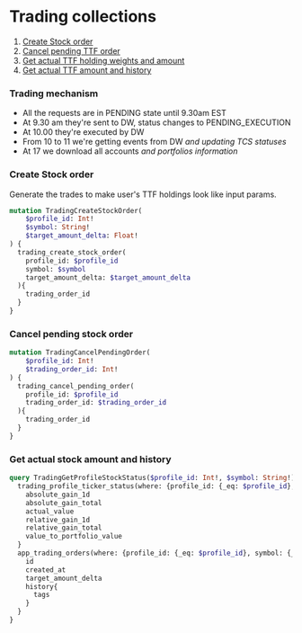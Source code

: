 # Trading collections
1. [Create Stock order](#create-stock-order)
2. [Cancel pending TTF order](#cancel-pending-ttf-order)
3. [Get actual TTF holding weights and amount](#get-actual-ttf-holding-weights-and-amount)
4. [Get actual TTF amount and history](#get-actual-ttf-amount-and-history)


### Trading mechanism
- All the requests are in PENDING state until 9.30am EST
- At 9.30 am they're sent to DW, status changes to PENDING_EXECUTION
- At 10.00 they're executed by DW
- From 10 to 11 we're getting events from DW _and updating TCS statuses_
- At 17 we download all accounts _and portfolios information_

### Create Stock order
Generate the trades to make user's TTF holdings look like input params.
```graphql
mutation TradingCreateStockOrder(
    $profile_id: Int!
    $symbol: String!
    $target_amount_delta: Float!
) {
  trading_create_stock_order(
    profile_id: $profile_id
    symbol: $symbol
    target_amount_delta: $target_amount_delta
  ){
    trading_order_id
  }
}
```

### Cancel pending stock order
```graphql
mutation TradingCancelPendingOrder(
    $profile_id: Int!
    $trading_order_id: Int!
) {
  trading_cancel_pending_order(
    profile_id: $profile_id
    trading_order_id: $trading_order_id
  ){
    trading_order_id
  }
}
```

### Get actual stock amount and history
```graphql
query TradingGetProfileStockStatus($profile_id: Int!, $symbol: String!) {
  trading_profile_ticker_status(where: {profile_id: {_eq: $profile_id}, symbol: {_eq: $symbol}}) {
    absolute_gain_1d
    absolute_gain_total
    actual_value
    relative_gain_1d
    relative_gain_total
    value_to_portfolio_value
  }
  app_trading_orders(where: {profile_id: {_eq: $profile_id}, symbol: {_eq: $symbol}}, limit: 3, order_by: {created_at: desc}) {
    id
    created_at
    target_amount_delta
    history{
      tags
    }
  }
}
```
